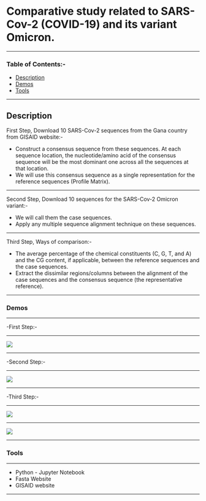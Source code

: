 # Comparative study related to SARS-Cov-2 (COVID-19) and its variant Omicron.
---
### Table of Contents:-

- [Description](#Description)
- [Demos](#Demos)
- [Tools](#Tools)
---

## Description
First Step, Download 10 SARS-Cov-2 sequences from the Gana country from GISAID website:-

- Construct a consensus sequence from these sequences. At each sequence location, the
nucleotide/amino acid of the consensus sequence will be the most dominant one across all
the sequences at that location.
- We will use this consensus sequence as a single representation for the reference sequences (Profile Matrix).
---
Second Step, Download 10 sequences for the SARS-Cov-2 Omicron variant:-

- We will call them the case sequences.
- Apply any multiple sequence alignment technique on these sequences.
---
Third Step, Ways of comparison:-

- The average percentage of the chemical constituents (C, G, T, and A) and the CG content, if
applicable, between the reference sequences and the case sequences.
- Extract the dissimilar regions/columns between the alignment of the case sequences and the
consensus sequence (the representative reference).
---

### Demos
---
-First Step:-

---
![](https://github.com/Sandra-Essa/Comparative_Study_Related_To_SARS_COVID-19_And_Its_Variant_Omicron/blob/main/GIF/BioInformatics_GIF1.gif)

---
-Second Step:-

---
![](https://github.com/Sandra-Essa/Comparative_Study_Related_To_SARS_COVID-19_And_Its_Variant_Omicron/blob/main/GIF/BioInformatics_GIF2.gif)

---
-Third Step:-

---
![](https://github.com/Sandra-Essa/Comparative_Study_Related_To_SARS_COVID-19_And_Its_Variant_Omicron/blob/main/GIF/BioInformatics_GIF3.gif)

----
![](https://github.com/Sandra-Essa/Comparative_Study_Related_To_SARS_COVID-19_And_Its_Variant_Omicron/blob/main/GIF/BioInformatics_GIF4.gif)

---

### Tools
----
- Python - Jupyter Notebook
- Fasta Website
- GISAID website
----
